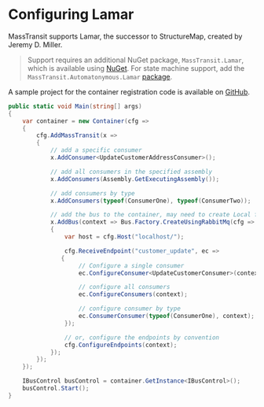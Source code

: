 # Configuring Lamar

MassTransit supports Lamar, the successor to StructureMap, created by Jeremy D. Miller.

> Support requires an additional NuGet package, `MassTransit.Lamar`, which is available using [NuGet](https://www.nuget.org/packages/MassTransit.Lamar). For state machine support, add the `MassTransit.Automatonymous.Lamar` [package](https://www.nuget.org/packages/MassTransit.Automatonymous.Lamar).

A sample project for the container registration code is available on [GitHub](https://github.com/MassTransit/Sample-Containers).

```csharp
public static void Main(string[] args)
{
    var container = new Container(cfg =>
    {
        cfg.AddMassTransit(x =>
        {
            // add a specific consumer
            x.AddConsumer<UpdateCustomerAddressConsumer>();

            // add all consumers in the specified assembly
            x.AddConsumers(Assembly.GetExecutingAssembly());

            // add consumers by type
            x.AddConsumers(typeof(ConsumerOne), typeof(ConsumerTwo));

            // add the bus to the container, may need to create Local function
            x.AddBus(context => Bus.Factory.CreateUsingRabbitMq(cfg =>
            {
                var host = cfg.Host("localhost/");

                cfg.ReceiveEndpoint("customer_update", ec =>
               {
                    // Configure a single consumer
                    ec.ConfigureConsumer<UpdateCustomerConsumer>(context);

                    // configure all consumers
                    ec.ConfigureConsumers(context);

                    // configure consumer by type
                    ec.ConsumerConsumer(typeof(ConsumerOne), context);
                });

                // or, configure the endpoints by convention
                cfg.ConfigureEndpoints(context);
            });
        });
    });

    IBusControl busControl = container.GetInstance<IBusControl>();
    busControl.Start();
}
```

